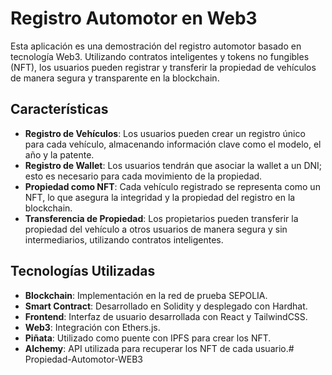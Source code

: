 # Registro Automotor en Web3

Esta aplicación es una demostración del registro automotor basado en tecnología Web3. Utilizando contratos inteligentes y tokens no fungibles (NFT), los usuarios pueden registrar y transferir la propiedad de vehículos de manera segura y transparente en la blockchain.

## Características

- **Registro de Vehículos**: Los usuarios pueden crear un registro único para cada vehículo, almacenando información clave como el modelo, el año y la patente.
- **Registro de Wallet**: Los usuarios tendrán que asociar la wallet a un DNI; esto es necesario para cada movimiento de la propiedad.
- **Propiedad como NFT**: Cada vehículo registrado se representa como un NFT, lo que asegura la integridad y la propiedad del registro en la blockchain.
- **Transferencia de Propiedad**: Los propietarios pueden transferir la propiedad del vehículo a otros usuarios de manera segura y sin intermediarios, utilizando contratos inteligentes.

## Tecnologías Utilizadas

- **Blockchain**: Implementación en la red de prueba SEPOLIA.
- **Smart Contract**: Desarrollado en Solidity y desplegado con Hardhat.
- **Frontend**: Interfaz de usuario desarrollada con React y TailwindCSS.
- **Web3**: Integración con Ethers.js.
- **Piñata**: Utilizado como puente con IPFS para crear los NFT.
- **Alchemy**: API utilizada para recuperar los NFT de cada usuario.#   P r o p i e d a d - A u t o m o t o r - W E B 3  
 